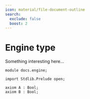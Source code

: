 ```yaml
---
icon: material/file-document-outline
search:
  exclude: false
  boost: 2
---
```



# Engine type

Something interesting here...

```juvix
module docs.engine;

import Stdlib.Prelude open;

axiom A : Bool;
axiom B : Bool;
```
